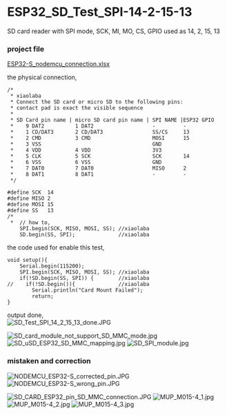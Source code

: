 # ESP32_SD_Test_SPI-14-2-15-13  
SD card reader with SPI mode, SCK, MI, MO, CS, GPIO used as 14, 2, 15, 13  

### project file  
[ESP32-S_nodemcu_connection.xlsx](ESP32-S_nodemcu_connection.xlsx)  



the physical connection,
```
/*
 * xiaolaba
 * Connect the SD card or micro SD to the following pins:
 * contact pad is exact the visible sequence
 *
 * SD Card pin name | micro SD card pin name | SPI NAME |ESP32 GPIO
 *    9 DAT2          1 DAT2                   -         -
 *    1 CD/DAT3       2 CD/DAT3                SS/CS     13
 *    2 CMD           3 CMD                    MOSI      15
 *    3 VSS                                    GND
 *    4 VDD           4 VDD                    3V3
 *    5 CLK           5 SCK                    SCK       14
 *    6 VSS           6 VSS                    GND
 *    7 DAT0          7 DAT0                   MISO      2
 *    8 DAT1          8 DAT1                   -         -
 */

#define SCK  14
#define MISO 2
#define MOSI 15
#define SS   13
/*  
 *  // how to, 
    SPI.begin(SCK, MISO, MOSI, SS); //xiaolaba
    SD.begin(SS, SPI);              //xiaolaba
```


the code used for enable this test,
```
void setup(){
    Serial.begin(115200);
    SPI.begin(SCK, MISO, MOSI, SS); //xiaolaba
    if(!SD.begin(SS, SPI)) {        //xiaolaba
//    if(!SD.begin()){              //xiaolaba
        Serial.println("Card Mount Failed");
        return;
}
```


output done,  
![SD_Test_SPI_14_2_15_13_done.JPG](SD_Test_SPI_14_2_15_13_done.JPG)  



![SD_card_module_not_support_SD_MMC_mode.jpg](SD_card_module_not_support_SD_MMC_mode.jpg)  
![SD_uSD_ESP32_SD_MMC_mapping.jpg](SD_uSD_ESP32_SD_MMC_mapping.jpg)
![SD_SPI_module.jpg](SD_SPI_module.jpg)

### mistaken and correction
![NODEMCU_ESP32-S_corrected_pin.JPG](NODEMCU_ESP32-S_corrected_pin.JPG)
![NODEMCU_ESP32-S_wrong_pin.JPG](NODEMCU_ESP32-S_wrong_pin.JPG)


![SD_CARD_ESP32_pin_SD_MMC_connection.JPG](SD_CARD_ESP32_pin_SD_MMC_connection.JPG)
![MUP_M015-4_1.jpg](MUP_M015-4_1.jpg)
![MUP_M015-4_2.jpg](MUP_M015-4_2.jpg)
![MUP_M015-4_3.jpg](MUP_M015-4_3.jpg)


